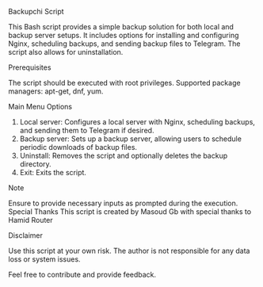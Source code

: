 Backupchi Script

This Bash script provides a simple backup solution for both local and backup server setups. It includes options for installing and configuring Nginx, scheduling backups, and sending backup files to Telegram. The script also allows for uninstallation.

Prerequisites

The script should be executed with root privileges.
Supported package managers: apt-get, dnf, yum.

Main Menu Options

1. Local server: Configures a local server with Nginx, scheduling backups, and sending them to Telegram if desired.
2. Backup server: Sets up a backup server, allowing users to schedule periodic downloads of backup files.
3. Uninstall: Removes the script and optionally deletes the backup directory.
4. Exit: Exits the script.

Note

Ensure to provide necessary inputs as prompted during the execution.
Special Thanks
This script is created by Masoud Gb with special thanks to Hamid Router

Disclaimer

Use this script at your own risk. The author is not responsible for any data loss or system issues.

Feel free to contribute and provide feedback.
